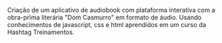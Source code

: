 Criação de um aplicativo de audiobook com plataforma interativa com a obra-prima literária "Dom Casmurro" em formato de áudio.
Usando conhecimentos de javascript, css e html aprendidos em um curso da Hashtag Treinamentos.
